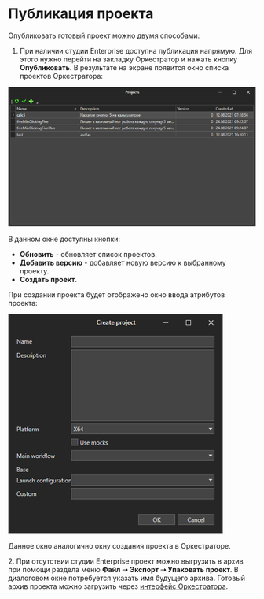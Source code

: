 # Публикация проекта

Опубликовать готовый проект можно двумя способами:

1. При наличии студии Enterprise доступна публикация напрямую. Для этого нужно перейти на закладку Оркестратор и нажать кнопку **Опубликовать**. В результате на экране появится окно списка проектов Оркестратора:&#x20;

![](<../../.gitbook/assets/image (79).png>)

В данном окне доступны кнопки:

* **Обновить** - обновляет список проектов.
* **Добавить версию** - добавляет новую версию к выбранному проекту.
* **Создать проект**.

При создании проекта будет отображено окно ввода атрибутов проекта:

![](<../../.gitbook/assets/image (236).png>)

Данное окно аналогично окну создания проекта в Оркестраторе.

2\.  При отсутствии студии Enterprise проект можно выгрузить в архив при помощи раздела меню **Файл ➝ Экспорт ➝ Упаковать проект**. В диалоговом окне потребуется указать имя будущего архива. Готовый архив проекта можно загрузить через [интерфейс Оркестратора](https://docs.primo-rpa.ru/primo-rpa/orchestrator/basics#dobavlenie-rpa-proekta).

